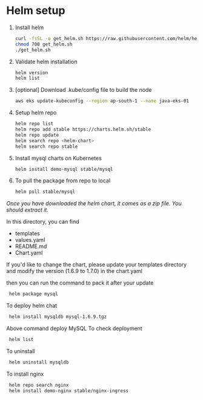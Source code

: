 # Helm setup 

1. Install helm
   ```sh 
   curl -fsSL -o get_helm.sh https://raw.githubusercontent.com/helm/helm/master/scripts/get-helm-3
   chmod 700 get_helm.sh
   ./get_helm.sh
   ```
1. Validate helm installation 
   ```sh
   helm version
   helm list
   ```
1. [optional] Download .kube/config file to build the node 
   ```sh
   aws eks update-kubeconfig --region ap-south-1 --name java-eks-01
   ```

1. Setup helm repo 
   ```sh 
   helm repo list
   helm repo add stable https://charts.helm.sh/stable
   helm repo update
   helm search repo <helm-chart>
   helm search repo stable
   ```

1. Install mysql charts on Kubernetes 
   ```sh 
   helm install demo-mysql stable/mysql 
   ```
1. To pull the package from repo to local 
   ```sh 
   helm pull stable/mysql 
   ```

  *Once you have downloaded the helm chart, it comes as a zip file. You should extract it.* 

  In this directory, you can find 
  - templates
  - values.yaml
  - README.md
  - Chart.yaml

  If you'd like to change the chart, please update your templates directory  and modify the version (1.6.9 to 1.7.0) in the chart.yaml

then you can run the command to pack it after your update
```sh
 helm package mysql
```

To deploy helm chat
```sh 
 helm install mysqldb mysql-1.6.9.tgz
```

Above command deploy MySQL 
To check deployment 
```sh 
 helm list 
```
To uninstall 
```sh 
 helm uninstall mysqldb
```

To install nginx 
```sh 
 helm repo search nginx 
 helm install demo-nginx stable/nginx-ingress